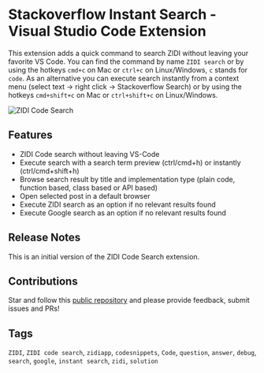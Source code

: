 # Stackoverflow Instant Search - Visual Studio Code Extension

This extension adds a quick command to search ZIDI without leaving your favorite VS Code. You can find the command by name `ZIDI search` or by using the hotkeys `cmd+c` on Mac or `ctrl+c` on Linux/Windows, `c` stands for `code`. As an alternative you can execute search instantly from a context menu (select text -> right click -> Stackoverflow Search) or by using the hotkeys `cmd+shift+c` on Mac or `ctrl+shift+c` on Linux/Windows.

![ZIDI Code Search](https://raw.githubusercontent.com/alexeystrakh/vscode-stackoverflow-extension/master/images/stackoverflow-search-video.gif "ZIDI Code Search Demo")


## Features

- ZIDI Code search without leaving VS-Code
- Execute search with a search term preview (ctrl/cmd+h) or instantly (ctrl/cmd+shift+h)
- Browse search result by title and implementation type (plain code, function based, class based or API based)
- Open selected post in a default browser
- Execute ZIDI search as an option if no relevant results found
- Execute Google search as an option if no relevant results found


## Release Notes

This is an initial version of the ZIDI Code Search extension.

## Contributions

Star and follow this [public repository](https://github.com/devMunyi/vscode-ZIDI-extension) and please provide feedback, submit issues and PRs!

## Tags

`ZIDI`, `ZIDI code search`, `zidiapp`, `codesnippets`, `Code`,  `question`, `answer`, `debug`, `search`, `google`, `instant search`, `zidi`, `solution`
